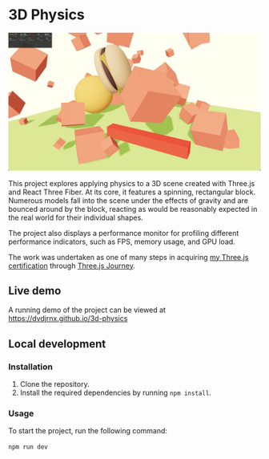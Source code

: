 # 3D Physics

![Multiple peach cubes, a hamburger, and a yellow ball fall to a green floor with a spinning red rectangular block.](./public/3d-physics.jpg)

This project explores applying physics to a 3D scene created with Three.js and React Three Fiber. At its core, it features a spinning, rectangular block. Numerous models fall into the scene under the effects of gravity and are bounced around by the block, reacting as would be reasonably expected in the real world for their individual shapes.

The project also displays a performance monitor for profiling different performance indicators, such as FPS, memory usage, and GPU load.

The work was undertaken as one of many steps in acquiring [my Three.js certification](https://threejs-journey.com/certificate/view/24741) through [Three.js Journey](https://threejs-journey.com/).

## Live demo

A running demo of the project can be viewed at https://dvdjrnx.github.io/3d-physics

## Local development

### Installation

1. Clone the repository.
2. Install the required dependencies by running `npm install`.

### Usage

To start the project, run the following command:

`npm run dev`
